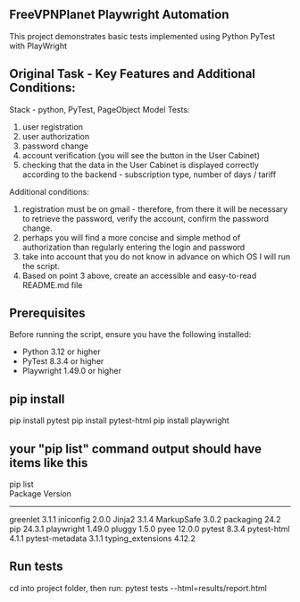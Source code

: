 ## FreeVPNPlanet Playwright Automation
This project demonstrates basic tests implemented using Python PyTest with PlayWright

## Original Task - Key Features and Additional Conditions:
Stack - python, PyTest, PageObject Model
Tests:
1. user registration
2. user authorization
3. password change
4. account verification (you will see the button in the User Cabinet)
5. checking that the data in the User Cabinet is displayed correctly according to the backend - subscription type, number of days / tariff

Additional conditions:
1. registration must be on gmail - therefore, from there it will be necessary to retrieve the password, verify the account, confirm the password change.
2. perhaps you will find a more concise and simple method of authorization than regularly entering the login and password
3. take into account that you do not know in advance on which OS I will run the script.
4. Based on point 3 above, create an accessible and easy-to-read README.md file


## Prerequisites
Before running the script, ensure you have the following installed:
- Python 3.12 or higher
- PyTest 8.3.4 or higher
- Playwright 1.49.0 or higher


## pip install
pip install pytest
pip install pytest-html
pip install playwright


## your "pip list" command output should have items like this
pip list                               
Package           Version
----------------- -------
greenlet          3.1.1 
iniconfig         2.0.0 
Jinja2            3.1.4 
MarkupSafe        3.0.2 
packaging         24.2 
pip               24.3.1 
playwright        1.49.0 
pluggy            1.5.0 
pyee              12.0.0 
pytest            8.3.4 
pytest-html       4.1.1 
pytest-metadata   3.1.1 
typing_extensions 4.12.2 


## Run tests
cd into project folder, then run:
pytest tests --html=results/report.html

